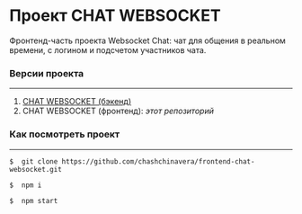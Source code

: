 # **Проект CHAT WEBSOCKET**

Фронтенд-часть проекта Websocket Chat: чат для общения в реальном времени, с логином и подсчетом участников чата.


### **Версии проекта**
***
1. [CHAT WEBSOCKET (бэкенд)](https://github.com/api-chat-WebSocket)
2. CHAT WEBSOCKET (фронтенд): *этот репозиторий*


### **Как посмотреть проект**
***
```
$  git clone https://github.com/chashchinavera/frontend-chat-websocket.git
```
```
$  npm i
```
```
$  npm start
```